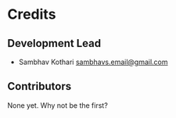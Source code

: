 # Credits


## Development Lead

* Sambhav Kothari <sambhavs.email@gmail.com>

## Contributors

None yet. Why not be the first?
